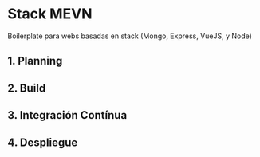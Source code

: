 # Stack MEVN
Boilerplate para webs basadas en stack (Mongo, Express, VueJS, y Node)

## 1. Planning
## 2. Build
## 3. Integración Contínua
## 4. Despliegue
